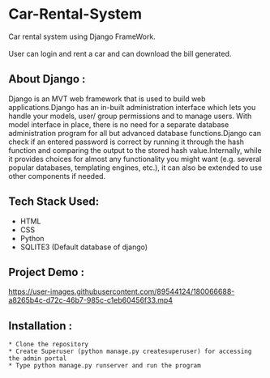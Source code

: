 # Car-Rental-System

Car rental system using Django FrameWork.<br /> <br />
User can login and rent a car and can download the bill generated.

## About Django :

Django is an MVT web framework that is used to build web applications.Django has an in-built administration interface which lets you handle your models, user/ group permissions and to manage users. With model interface in place, there is no need for a separate database administration program for all but advanced database functions.Django can check if an entered password is correct by running it through the hash function and comparing the output to the stored hash value.Internally, while it provides choices for almost any functionality you might want (e.g. several popular databases, templating engines, etc.), it can also be extended to use other components if needed.

## Tech Stack Used:

- HTML
- CSS
- Python
- SQLITE3 (Default database of django)

## Project Demo :

https://user-images.githubusercontent.com/89544124/180066688-a8265b4c-d72c-46b7-985c-c1eb60456f33.mp4

## Installation :

```
* Clone the repository
* Create Superuser (python manage.py createsuperuser) for accessing the admin portal
* Type python manage.py runserver and run the program
```
